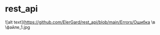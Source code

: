 # rest_api

![alt text](https://github.com/ElerGard/rest_api/blob/main/Errors/Ошибка \в \файле_1.jpg
